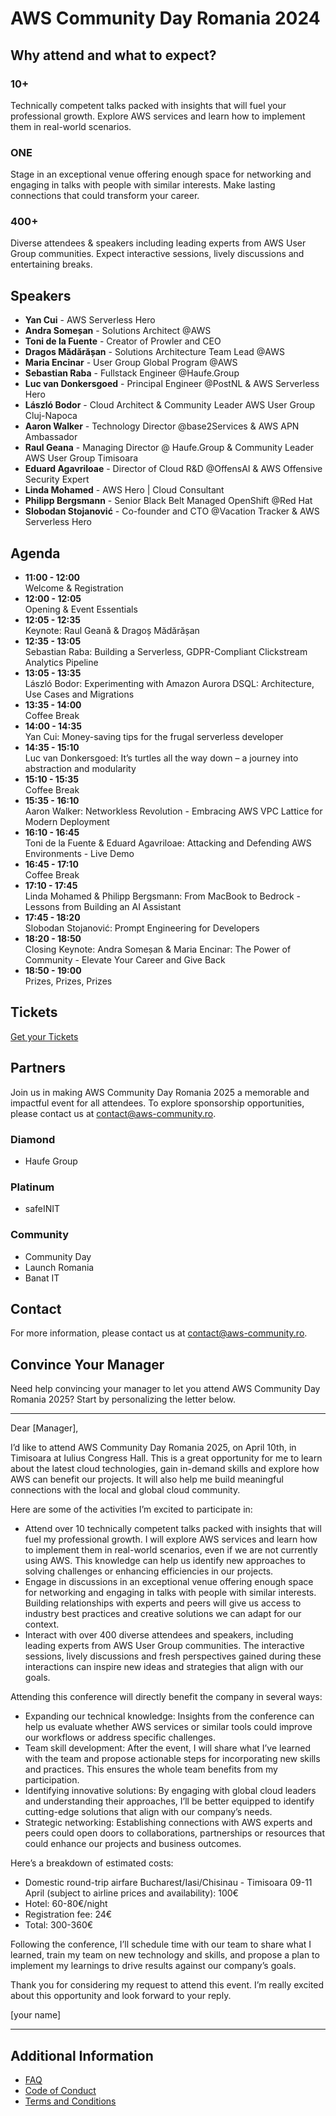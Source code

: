 # AWS Community Day Romania 2024

## Why attend and what to expect?

### 10+
Technically competent talks packed with insights that will fuel your professional growth. Explore AWS services and learn how to implement them in real-world scenarios.

### ONE
Stage in an exceptional venue offering enough space for networking and engaging in talks with people with similar interests. Make lasting connections that could transform your career.

### 400+
Diverse attendees & speakers including leading experts from AWS User Group communities. Expect interactive sessions, lively discussions and entertaining breaks.

## Speakers

- **Yan Cui** - AWS Serverless Hero
- **Andra Someșan** - Solutions Architect @AWS
- **Toni de la Fuente** - Creator of Prowler and CEO
- **Dragos Mădărășan** - Solutions Architecture Team Lead @AWS
- **Maria Encinar** - User Group Global Program @AWS
- **Sebastian Raba** - Fullstack Engineer @Haufe.Group
- **Luc van Donkersgoed** - Principal Engineer @PostNL & AWS Serverless Hero
- **László Bodor** - Cloud Architect & Community Leader AWS User Group Cluj-Napoca
- **Aaron Walker** - Technology Director @base2Services & AWS APN Ambassador
- **Raul Geana** - Managing Director @ Haufe.Group & Community Leader AWS User Group Timisoara
- **Eduard Agavriloae** - Director of Cloud R&D @OffensAI & AWS Offensive Security Expert
- **Linda Mohamed** - AWS Hero | Cloud Consultant
- **Philipp Bergsmann** - Senior Black Belt Managed OpenShift @Red Hat
- **Slobodan Stojanović** - Co-founder and CTO @Vacation Tracker & AWS Serverless Hero

## Agenda

- **11:00 - 12:00**  
    Welcome & Registration
- **12:00 - 12:05**  
    Opening & Event Essentials
- **12:05 - 12:35**  
    Keynote: Raul Geană & Dragoș Mădărășan
- **12:35 - 13:05**  
    Sebastian Raba: Building a Serverless, GDPR-Compliant Clickstream Analytics Pipeline
- **13:05 - 13:35**  
    László Bodor: Experimenting with Amazon Aurora DSQL: Architecture, Use Cases and Migrations
- **13:35 - 14:00**  
    Coffee Break
- **14:00 - 14:35**  
    Yan Cui: Money-saving tips for the frugal serverless developer
- **14:35 - 15:10**  
    Luc van Donkersgoed: It’s turtles all the way down – a journey into abstraction and modularity
- **15:10 - 15:35**  
    Coffee Break
- **15:35 - 16:10**  
    Aaron Walker: Networkless Revolution - Embracing AWS VPC Lattice for Modern Deployment
- **16:10 - 16:45**  
    Toni de la Fuente & Eduard Agavriloae: Attacking and Defending AWS Environments - Live Demo
- **16:45 - 17:10**  
    Coffee Break
- **17:10 - 17:45**  
    Linda Mohamed & Philipp Bergsmann: From MacBook to Bedrock - Lessons from Building an AI Assistant
- **17:45 - 18:20**  
    Slobodan Stojanović: Prompt Engineering for Developers
- **18:20 - 18:50**  
    Closing Keynote: Andra Someșan & Maria Encinar: The Power of Community - Elevate Your Career and Give Back
- **18:50 - 19:00**  
    Prizes, Prizes, Prizes

## Tickets

[Get your Tickets](link/to/tickets)

## Partners

Join us in making AWS Community Day Romania 2025 a memorable and impactful event for all attendees. To explore sponsorship opportunities, please contact us at [contact@aws-community.ro](mailto:contact@aws-community.ro).

### Diamond
- Haufe Group

### Platinum
- safeINIT

### Community
- Community Day
- Launch Romania
- Banat IT

## Contact

For more information, please contact us at [contact@aws-community.ro](mailto:contact@aws-community.ro).

## Convince Your Manager

Need help convincing your manager to let you attend AWS Community Day Romania 2025? Start by personalizing the letter below.

---

Dear [Manager],

I’d like to attend AWS Community Day Romania 2025, on April 10th, in Timisoara at Iulius Congress Hall. This is a great opportunity for me to learn about the latest cloud technologies, gain in-demand skills and explore how AWS can benefit our projects. It will also help me build meaningful connections with the local and global cloud community.

Here are some of the activities I’m excited to participate in:

- Attend over 10 technically competent talks packed with insights that will fuel my professional growth. I will explore AWS services and learn how to implement them in real-world scenarios, even if we are not currently using AWS. This knowledge can help us identify new approaches to solving challenges or enhancing efficiencies in our projects.
- Engage in discussions in an exceptional venue offering enough space for networking and engaging in talks with people with similar interests. Building relationships with experts and peers will give us access to industry best practices and creative solutions we can adapt for our context.
- Interact with over 400 diverse attendees and speakers, including leading experts from AWS User Group communities. The interactive sessions, lively discussions and fresh perspectives gained during these interactions can inspire new ideas and strategies that align with our goals.

Attending this conference will directly benefit the company in several ways:

- Expanding our technical knowledge: Insights from the conference can help us evaluate whether AWS services or similar tools could improve our workflows or address specific challenges.
- Team skill development: After the event, I will share what I’ve learned with the team and propose actionable steps for incorporating new skills and practices. This ensures the whole team benefits from my participation.
- Identifying innovative solutions: By engaging with global cloud leaders and understanding their approaches, I’ll be better equipped to identify cutting-edge solutions that align with our company’s needs.
- Strategic networking: Establishing connections with AWS experts and peers could open doors to collaborations, partnerships or resources that could enhance our projects and business outcomes.

Here’s a breakdown of estimated costs:
- Domestic round-trip airfare Bucharest/Iasi/Chisinau - Timisoara 09-11 April (subject to airline prices and availability): 100€
- Hotel: 60-80€/night
- Registration fee: 24€
- Total: 300-360€

Following the conference, I’ll schedule time with our team to share what I learned, train my team on new technology and skills, and propose a plan to implement my learnings to drive results against our company’s goals.

Thank you for considering my request to attend this event. I’m really excited about this opportunity and look forward to your reply.

[your name]

---

## Additional Information

- [FAQ](link/to/faq)
- [Code of Conduct](link/to/code_of_conduct)
- [Terms and Conditions](link/to/terms_and_conditions)
